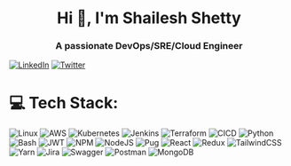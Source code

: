 <h1 align="center">Hi 👋, I'm Shailesh Shetty</h1>
<h3 align="center">A passionate DevOps/SRE/Cloud Engineer</h3>

[![LinkedIn](https://img.shields.io/badge/LinkedIn-%230077B5.svg?logo=linkedin&logoColor=white)](https://www.linkedin.com/in/shaileshdevops/)
[![Twitter](https://img.shields.io/badge/Twitter-%231DA1F2.svg?logo=Twitter&logoColor=white)](https://twitter.com/Shailes71570860)

# 💻 Tech Stack:

![Linux](https://img.shields.io/badge/Linux-%23E34F26.svg?style=for-the-badge&logo=Linux&logoColor=white) ![AWS](https://img.shields.io/badge/AWS-%23323330.svg?style=for-the-badge&logo=AWS&logoColor=%23F7DF1E) ![Kubernetes](https://img.shields.io/badge/Kubernetes-%23007ACC.svg?style=for-the-badge&logo=Kubernetes&logoColor=white) ![Jenkins](https://img.shields.io/badge/Jenkins-%231572B6.svg?style=for-the-badge&logo=Jenkins&logoColor=white) ![Terraform](https://img.shields.io/badge/Terraform-%23000000.svg?style=for-the-badge&logo=Terraform&logoColor=#00C7B7) ![CICD](https://img.shields.io/badge/CICD-%23039BE5.svg?style=for-the-badge&logo=CICD) ![Python](https://img.shields.io/badge/Python-%23000000.svg?style=for-the-badge&logo=Python&logoColor=white) ![Bash](https://img.shields.io/badge/Bash-%23563D7C.svg?style=for-the-badge&logo=Bash&logoColor=white)  ![JWT](https://img.shields.io/badge/JWT-black?style=for-the-badge&logo=JSON%20web%20tokens) ![NPM](https://img.shields.io/badge/NPM-%23000000.svg?style=for-the-badge&logo=npm&logoColor=white)  ![NodeJS](https://img.shields.io/badge/node.js-6DA55F?style=for-the-badge&logo=node.js&logoColor=white) ![Pug](https://img.shields.io/badge/Pug-FFF?style=for-the-badge&logo=pug&logoColor=A86454) ![React](https://img.shields.io/badge/react-%2320232a.svg?style=for-the-badge&logo=react&logoColor=%2361DAFB) ![Redux](https://img.shields.io/badge/redux-%23593d88.svg?style=for-the-badge&logo=redux&logoColor=white) ![TailwindCSS](https://img.shields.io/badge/tailwindcss-%2338B2AC.svg?style=for-the-badge&logo=tailwind-css&logoColor=white) ![Yarn](https://img.shields.io/badge/yarn-%232C8EBB.svg?style=for-the-badge&logo=yarn&logoColor=white) ![Jira](https://img.shields.io/badge/jira-%230A0FFF.svg?style=for-the-badge&logo=jira&logoColor=white) ![Swagger](https://img.shields.io/badge/-Swagger-%23Clojure?style=for-the-badge&logo=swagger&logoColor=white) ![Postman](https://img.shields.io/badge/Postman-FF6C37?style=for-the-badge&logo=postman&logoColor=white) ![MongoDB](https://img.shields.io/badge/MongoDB-%234ea94b.svg?style=for-the-badge&logo=mongodb&logoColor=white)
